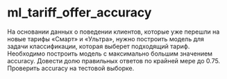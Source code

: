 # ml_tariff_offer_accuracy
На основании данных о поведении клиентов, которые уже перешли на новые тарифы «Смарт» и «Ультра», нужно построить модель для задачи классификации, которая выберет подходящий тариф.
Необходимо построить модель с максимально большим значением accuracy. Довести долю правильных ответов по крайней мере до 0.75. Проверить accuracy на тестовой выборке.
